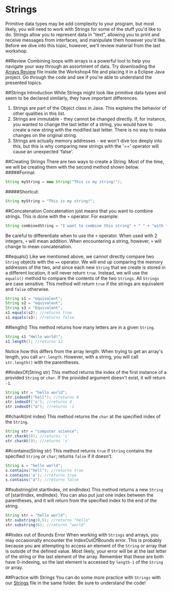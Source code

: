 # Strings
Primitive data types may be add complexity to your program, but most likely, you will need to work with Strings for some of the stuff you'd like to do. Strings allow you to represent data in "text", allowing you to print and receive messages from interfaces, and manipulate them however you'd like. Before we dive into this topic, however, we'll review material from the last workshop.

##Review
Combining loops with arrays is a powerful tool to help you navigate your way through an assortment of data. Try downloading the [Arrays Review][ArraysReview] file inside the Workshop4 file and placing it in a Eclipse Java project. Go through the code and see if you're able to understand the presented topics.

##Strings Introduction
While Strings might look like primitive data types and seem to be declared similarly, they have important differences.
1. Strings are part of the Object class in Java. This explains the behavior of other qualities in this list.
2. Strings are immutable - they cannot be changed directly. If, for instance, you wanted to change the last letter of a string, you would have to create a new string with the modified last letter. There is no way to make changes on the original string.
3. Strings are actually memory addresses - we won't dive too deeply into this, but this is why comparing new strings with the '==' operator will cause an unexpected 'false'.

##Creating Strings
There are two ways to create a String. Most of the time, we will be creating them with the second method shown below.
#####Formal:
```java
String myString = new String("This is my string!");
```
#####Shortcut:
```java
String myString = "This is my string!";
```

##Concatenation
Concatenation just means that you want to combine strings. This is done with the `+` operator. For example:
```java
String combinedString = "I want to combine this string" + " " + "with this string!";
```
Be careful to differentiate when to use the `+` operator. When used with 2 integers, `+` will mean addition. When encountering a string, however, `+` will change to mean concatenation.

##equals()
Like we mentioned above, we cannot directly compare two `String` objects with the `==` operator. We will end up comparing the memory addresses of the two, and since each new `String` that we create is stored in a different location, it will never return `true`. Instead, we will use the `equals()` method to compare the contents of the two `Strings`. All `Strings` are case sensitive.
This method will return `true` if the strings are equivalent and `false` otherwise.
```java
String s1 = "equivalent";
String s2 = "equivalent";
String s3 = "Equivalent";
s1.equals(s2); //returns true
s1.equals(s3); //returns false
```

##length()
This method returns how many letters are in a given `String`.
```java
String s1 "Hello world!";
s1.length(); //returns 12
```
Notice how this differs from the array length. When trying to get an array's length, you call `arr.length`. However, with a string, you will call `str.length()` with the parentheses.

##indexOf(String str)
This method returns the index of the first instance of a provided `String` or `char`. If the provided argument doesn't exist, it will return `-1`.
```java
String str = "hello world";
str.indexOf("hell"); //returns 0
str.indexOf('o'); //returns 4
str.indexOf("a"); //returns -1
```

##charAt(int index)
This method returns the `char` at the specified index of the `String`.
```java
String str = "computer science";
str.charAt(0); //returns 'c'
str.charAt(9); //returns 's'
```

##contains(String str)
This method returns `true` if `String` contains the specified `String` or `char`; returns `false` if it doesn't.
```java
String s = "hello world";
s.contains("hell"); //returns true
s.contains('o'); //returns true
s.contains("a"); //returns false
```

##substring(int startIndex, int endIndex)
This method returns a new `String` of [startIndex, endIndex). You can also put just one index between the parentheses, and it will return from the specified index to the end of the string.
```java
String str = "hello world";
str.substring(0,5); //returns "hello"
str.substring(6); //returns "world"
```

##Index out of Bounds Error
When working with `Strings` and arrays, you may occasionally encounter the IndexOutOfBounds error. This is probably because you are attempting to access an element of the `String` or array that is outside of the defined value. Most likely, your error will be at the last letter of the string or the last element of the array. Remember that these are both have 0-indexing, so the last element is accessed by `length-1` of the `String` or array.

##Practice with Strings
You can do some more practice with `Strings` with our [Strings][Strings] file in the same folder. Be sure to understand the code!

[ArraysReview]: ArraysReview.java
[Strings]: Strings.java

